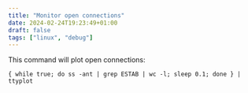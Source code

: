 ```yaml
---
title: "Monitor open connections"
date: 2024-02-24T19:23:49+01:00
draft: false
tags: ["linux", "debug"]
---
```


This command will plot open connections:
```
{ while true; do ss -ant | grep ESTAB | wc -l; sleep 0.1; done } | ttyplot
```
